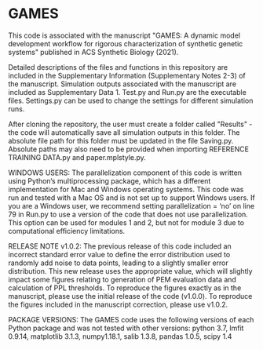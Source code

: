 # GAMES

This code is associated with the manuscript "GAMES: A dynamic model development workflow for rigorous characterization of synthetic genetic systems" published in ACS Synthetic Biology (2021).

Detailed descriptions of the files and functions in this repository are included in the Supplementary Information (Supplementary Notes 2-3) of the manuscript. Simulation outputs associated with the manuscript are included as Supplementary Data 1.
Test.py and Run.py are the executable files. Settings.py can be used to change the settings for different simulation runs.

After cloning the repository, the user must create a folder called "Results" - the code will automatically save all simulation outputs in this folder. The absolute file path for this folder must be updated in the file Saving.py. Absolute paths may also need to be provided when importing REFERENCE TRAINING DATA.py and paper.mplstyle.py.

WINDOWS USERS: The parallelization component of this code is written using Python’s multiprocessing package, which has a different implementation for Mac and Windows operating systems. This code was run and tested with a Mac OS and is not set up to support Windows users. If you are a Windows user, we recommend setting parallelization = ‘no’ on line 79 in Run.py to use a version of the code that does not use parallelization. This option can be used for modules 1 and 2, but not for module 3 due to computational efficiency limitations.

RELEASE NOTE v1.0.2: The previous release of this code included an incorrect standard error value to define the error distribution used to randomly add noise to data points, leading to a slightly smaller error distribution. This new release uses the appropriate value, which will slightly impact some figures relating to generation of PEM evaluation data and calculation of PPL thresholds. To reproduce the figures exactly as in the manuscript, please use the initial release of the code (v1.0.0). To reproduce the figures included in the manuscript correction, please use v1.0.2.

PACKAGE VERSIONS: The GAMES code uses the following versions of each Python package and was not tested with other versions: python 3.7, lmfit 0.9.14, matplotlib 3.1.3, numpy1.18.1, salib 1.3.8, pandas 1.0.5, scipy 1.4


